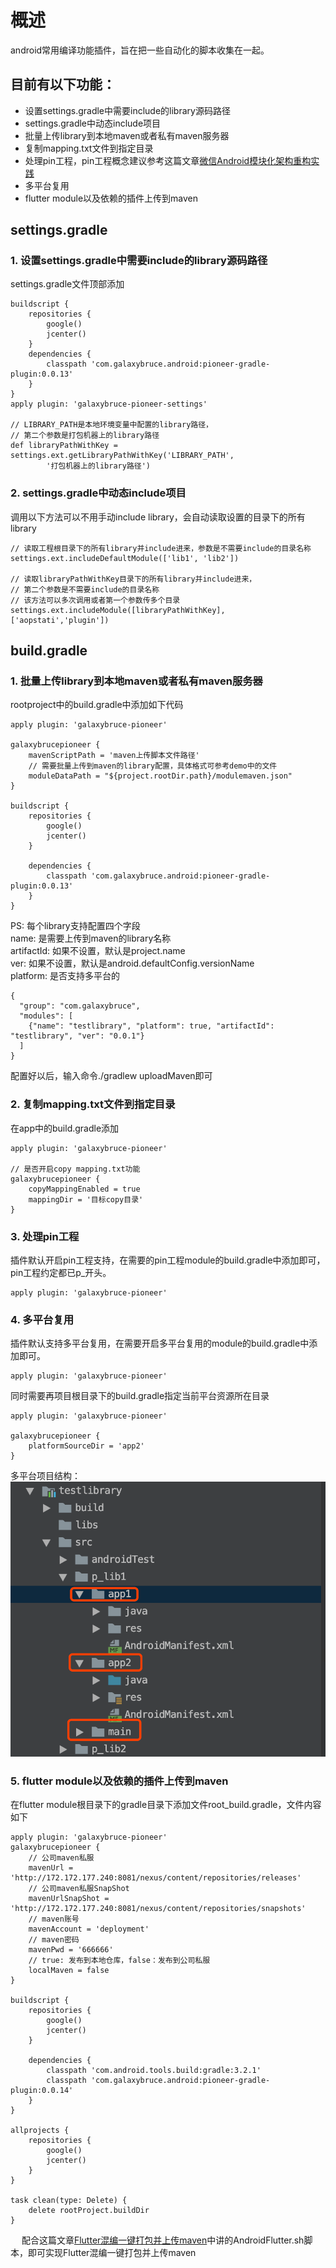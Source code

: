 # 概述
android常用编译功能插件，旨在把一些自动化的脚本收集在一起。

## 目前有以下功能：
* 设置settings.gradle中需要include的library源码路径
* settings.gradle中动态include项目
* 批量上传library到本地maven或者私有maven服务器
* 复制mapping.txt文件到指定目录
* 处理pin工程，pin工程概念建议参考这篇文章[微信Android模块化架构重构实践](https://www.jianshu.com/p/3990724aa7e4)
* 多平台复用
* flutter module以及依赖的插件上传到maven

## settings.gradle
### 1. 设置settings.gradle中需要include的library源码路径
settings.gradle文件顶部添加
```
buildscript {
    repositories {
        google()
        jcenter()
    }
    dependencies {
        classpath 'com.galaxybruce.android:pioneer-gradle-plugin:0.0.13'
    }
}
apply plugin: 'galaxybruce-pioneer-settings'

// LIBRARY_PATH是本地环境变量中配置的library路径，
// 第二个参数是打包机器上的library路径
def libraryPathWithKey = settings.ext.getLibraryPathWithKey('LIBRARY_PATH',
        '打包机器上的library路径')
```

### 2. settings.gradle中动态include项目
调用以下方法可以不用手动include library，会自动读取设置的目录下的所有library
```
// 读取工程根目录下的所有library并include进来，参数是不需要include的目录名称
settings.ext.includeDefaultModule(['lib1', 'lib2'])

// 读取libraryPathWithKey目录下的所有library并include进来，
// 第二个参数是不需要include的目录名称
// 该方法可以多次调用或者第一个参数传多个目录
settings.ext.includeModule([libraryPathWithKey], ['aopstati','plugin'])
```

## build.gradle 
### 1. 批量上传library到本地maven或者私有maven服务器
rootproject中的build.gradle中添加如下代码
```
apply plugin: 'galaxybruce-pioneer'

galaxybrucepioneer {
    mavenScriptPath = 'maven上传脚本文件路径'
    // 需要批量上传到maven的library配置，具体格式可参考demo中的文件
    moduleDataPath = "${project.rootDir.path}/modulemaven.json"
}

buildscript {
    repositories {
        google()
        jcenter()
    }

    dependencies {
        classpath 'com.galaxybruce.android:pioneer-gradle-plugin:0.0.13'
    }
}
```
PS: 每个library支持配置四个字段  
name: 是需要上传到maven的library名称  
artifactId: 如果不设置，默认是project.name  
ver: 如果不设置，默认是android.defaultConfig.versionName  
platform: 是否支持多平台的

```
{
  "group": "com.galaxybruce",
  "modules": [
    {"name": "testlibrary", "platform": true, "artifactId": "testlibrary", "ver": "0.0.1"}
  ]
}

```

配置好以后，输入命令./gradlew uploadMaven即可

### 2. 复制mapping.txt文件到指定目录
在app中的build.gradle添加

```
apply plugin: 'galaxybruce-pioneer'

// 是否开启copy mapping.txt功能
galaxybrucepioneer {
    copyMappingEnabled = true
    mappingDir = '目标copy目录'
}
```

### 3. 处理pin工程
插件默认开启pin工程支持，在需要的pin工程module的build.gradle中添加即可，pin工程约定都已p_开头。
```
apply plugin: 'galaxybruce-pioneer'
```

### 4. 多平台复用
插件默认支持多平台复用，在需要开启多平台复用的module的build.gradle中添加即可。
```
apply plugin: 'galaxybruce-pioneer'
```
同时需要再项目根目录下的build.gradle指定当前平台资源所在目录
```
apply plugin: 'galaxybruce-pioneer'

galaxybrucepioneer {
    platformSourceDir = 'app2'
}
```
多平台项目结构：
![多平台项目结构](./images/mutil_platform.png)

### 5. flutter module以及依赖的插件上传到maven
在flutter module根目录下的gradle目录下添加文件root_build.gradle，文件内容如下
```
apply plugin: 'galaxybruce-pioneer'
galaxybrucepioneer {
    // 公司maven私服
    mavenUrl = 'http://172.172.177.240:8081/nexus/content/repositories/releases'
    // 公司maven私服SnapShot
    mavenUrlSnapShot = 'http://172.172.177.240:8081/nexus/content/repositories/snapshots'
    // maven账号
    mavenAccount = 'deployment'
    // maven密码
    mavenPwd = '666666'
    // true: 发布到本地仓库，false：发布到公司私服
    localMaven = false
}

buildscript {
    repositories {
        google()
        jcenter()
    }

    dependencies {
        classpath 'com.android.tools.build:gradle:3.2.1'
        classpath 'com.galaxybruce.android:pioneer-gradle-plugin:0.0.14'
    }
}

allprojects {
    repositories {
        google()
        jcenter()
    }
}

task clean(type: Delete) {
    delete rootProject.buildDir
}
```
&emsp;
配合这篇文章[Flutter混编一键打包并上传maven](https://github.com/galaxybruce/galaxybruce.github.io/blob/master/flutter/Flutter%E6%B7%B7%E7%BC%96%E4%B8%80%E9%94%AE%E6%89%93%E5%8C%85%E5%B9%B6%E4%B8%8A%E4%BC%A0maven.md)中讲的AndroidFlutter.sh脚本，即可实现Flutter混编一键打包并上传maven










